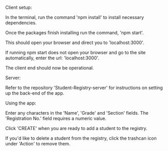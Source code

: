 Client setup:

In the terminal, run the command 'npm install' to install necessary dependencies.

Once the packages finish installing run the command, 'npm start'.

This should open your browser and direct you to 'localhost:3000'.

If running npm start does not open your browser and go to the site automatically, enter the url: 'localhost:3000'.

The client end should now be operational. 

Server:

Refer to the repository 'Student-Registry-server' for instructions on setting up the back-end of the app.

Using the app:

Enter any characters in the 'Name', 'Grade' and 'Section' fields. The 'Registration No.' field requires a numeric value.

Click 'CREATE' when you are ready to add a student to the registry.

If you'd like to delete a student from the registry, click the trashcan icon under 'Action' to remove them.